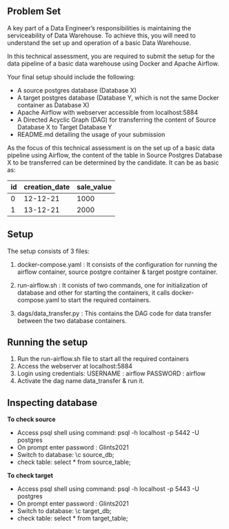 ## Problem Set
A key part of a Data Engineer’s responsibilities is maintaining the serviceability of Data Warehouse. To achieve this, you will need to understand the set up and operation of a basic Data Warehouse.

In this technical assessment, you are required to submit the setup for the data pipeline of a basic data warehouse using Docker and Apache Airflow.

Your final setup should include the following:
- A source postgres database (Database X)
- A target postgres database (Database Y, which is not the same Docker container as Database X)
- Apache Airflow with webserver accessible from localhost:5884
- A Directed Acyclic Graph (DAG) for transferring the content of Source Database X to Target Database Y
- README.md detailing the usage of your submission

As the focus of this technical assessment is on the set up of a basic data pipeline using Airflow, the content of the table in Source Postgres Database X to be transferred can be determined by the candidate. It can be as basic as:

| id | creation_date | sale_value |
| -- | ------------- | ---------- |
| 0  | 12-12-21 | 1000 |
| 1  | 13-12-21 | 2000 |

## Setup

The setup consists of 3 files:

1) docker-compose.yaml : It consists of the configuration for running the airflow container, source postgre container & target postgre container.

2) run-airflow.sh : It conists of two commands, one for initialization of database and other for starting the containers, it calls docker-compose.yaml to start the required containers.

3) dags/data_transfer.py : This contains the DAG code for data transfer between the two database containers.

## Running the setup

1) Run the run-airflow.sh file to start all the required containers
2) Access the webserver at localhost:5884
3) Login using credentials:
    USERNAME : airflow
    PASSWORD : airflow
4) Activate the dag name data_transfer & run it.

## Inspecting database

**To check source**
- Access psql shell using command: psql -h localhost -p 5442 -U postgres
- On prompt enter password : Glints2021
- Switch to database: \c source_db;
- check table: select * from source_table;

**To check target**
- Access psql shell using command: psql -h localhost -p 5443 -U postgres
- On prompt enter password : Glints2021
- Switch to database: \c target_db;
- check table: select * from target_table;
